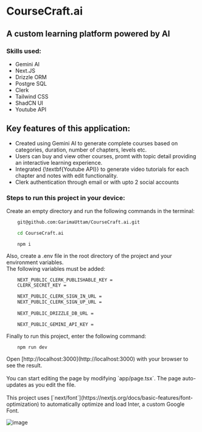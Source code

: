 <h1>CourseCraft.ai</h1>
<h2> A custom learning platform powered by AI</h2>

<h3>Skills used: </h3>
<ul>
    <li>Gemini AI</li>
    <li>Next.JS</li>
    <li>Drizzle ORM</li>
    <li>Postgre SQL</li>
    <li>Clerk</li>
    <li>Tailwind CSS</li>
    <li>ShadCN UI</li>
    <li>Youtube API</li>
</ul>

<h2>Key features of this application: </h2>
<ul>
    <li>Created using Gemini AI to generate complete courses based on categories, duration, number of chapters, levels etc.</li>
    <li>Users can buy and view other courses, promt with topic detail providing an interactive learning experience.</Li>
    <li>Integrated {\textbf{Youtube API}} to generate video tutorials for each chapter and notes with edit functionality.</Li>
    <li>Clerk authentication through email or with upto 2 social accounts</Li>
</ul>

<h3>Steps to run this project in your device: </h3>
<p>Create an empty directory and run the following commands in the terminal: </p>

```bash
    git@github.com:GarimaUttam/CourseCraft.ai.git

    cd CourseCraft.ai

    npm i
```

<p>Also, create a .env file in the root directory of the project and your environment variables. <br/> The following variables must be added: </p>

```bash
    NEXT_PUBLIC_CLERK_PUBLISHABLE_KEY =
    CLERK_SECRET_KEY =

    NEXT_PUBLIC_CLERK_SIGN_IN_URL =
    NEXT_PUBLIC_CLERK_SIGN_UP_URL =
    
    NEXT_PUBLIC_DRIZZLE_DB_URL = 

    NEXT_PUBLIC_GEMINI_API_KEY = 

```

<p>Finally to run this project, enter the following command: </p>

```bash
    npm run dev
```


<p>Open [http://localhost:3000](http://localhost:3000) with your browser to see the result.<br/><br/>You can start editing the page by modifying `app/page.tsx`. The page auto-updates as you edit the file.<br/></br>This project uses [`next/font`](https://nextjs.org/docs/basic-features/font-optimization) to automatically optimize and load Inter, a custom Google Font.
</p>

![image](https://github.com/user-attachments/assets/309926c8-4f04-430f-b0a5-fee28fdc9c64)
